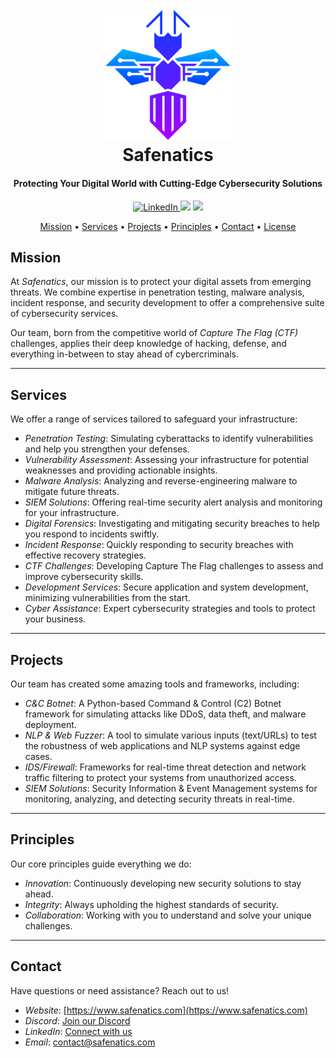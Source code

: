 <h1 align="center">
  <br>
  <a href="https://www.safenatics.com"><img src="logo.png" alt="Safenatics" width="200"></a>
  <br>
  Safenatics
  <br>
</h1>

<h4 align="center">Protecting Your Digital World with Cutting-Edge Cybersecurity Solutions</h4>

<p align="center">
  <a href="https://www.linkedin.com/company/safenatics">
    <img src="https://img.shields.io/badge/LinkedIn-Connect-blue?style=flat&logo=linkedin"
         alt="LinkedIn">
  </a>
  <a href="https://discord.gg/nrQcmPRKuE"><img src="https://img.shields.io/discord/your-discord-server-id?label=Discord&logo=discord&color=7289DA"></a>
  <a href="https://www.safenatics.com">
      <img src="https://img.shields.io/badge/Visit-Website-green?style=flat&logo=google-chrome">
  </a>
</p>

<p align="center">
  <a href="#mission">Mission</a> •
  <a href="#services">Services</a> •
  <a href="#projects">Projects</a> •
  <a href="#principles">Principles</a> •
  <a href="#contact">Contact</a> •
  <a href="#license">License</a>
</p>


## Mission

At *Safenatics*, our mission is to protect your digital assets from emerging threats. We combine expertise in penetration testing, malware analysis, incident response, and security development to offer a comprehensive suite of cybersecurity services.

Our team, born from the competitive world of *Capture The Flag (CTF)* challenges, applies their deep knowledge of hacking, defense, and everything in-between to stay ahead of cybercriminals.

---

## Services

We offer a range of services tailored to safeguard your infrastructure:

- *Penetration Testing*: Simulating cyberattacks to identify vulnerabilities and help you strengthen your defenses.
- *Vulnerability Assessment*: Assessing your infrastructure for potential weaknesses and providing actionable insights.
- *Malware Analysis*: Analyzing and reverse-engineering malware to mitigate future threats.
- *SIEM Solutions*: Offering real-time security alert analysis and monitoring for your infrastructure.
- *Digital Forensics*: Investigating and mitigating security breaches to help you respond to incidents swiftly.
- *Incident Response*: Quickly responding to security breaches with effective recovery strategies.
- *CTF Challenges*: Developing Capture The Flag challenges to assess and improve cybersecurity skills.
- *Development Services*: Secure application and system development, minimizing vulnerabilities from the start.
- *Cyber Assistance*: Expert cybersecurity strategies and tools to protect your business.

---

## Projects

Our team has created some amazing tools and frameworks, including:

- *C&C Botnet*: A Python-based Command & Control (C2) Botnet framework for simulating attacks like DDoS, data theft, and malware deployment.
- *NLP & Web Fuzzer*: A tool to simulate various inputs (text/URLs) to test the robustness of web applications and NLP systems against edge cases.
- *IDS/Firewall*: Frameworks for real-time threat detection and network traffic filtering to protect your systems from unauthorized access.
- *SIEM Solutions*: Security Information & Event Management systems for monitoring, analyzing, and detecting security threats in real-time.

---

## Principles

Our core principles guide everything we do:

- *Innovation*: Continuously developing new security solutions to stay ahead.
- *Integrity*: Always upholding the highest standards of security.
- *Collaboration*: Working with you to understand and solve your unique challenges.

---

## Contact

Have questions or need assistance? Reach out to us!

- *Website*: [https://www.safenatics.com](https://www.safenatics.com)
- *Discord*: [Join our Discord](https://discord.gg/cTFkaVERtw)
- *LinkedIn*: [Connect with us](https://www.linkedin.com/company/safenatics)
- *Email*: [contact@safenatics.com](mailto:contactus@safenatics.com)
